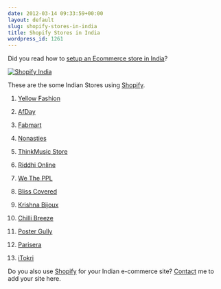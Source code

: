 ```yaml
---
date: 2012-03-14 09:33:59+00:00
layout: default
slug: shopify-stores-in-india
title: Shopify Stores in India
wordpress_id: 1261
---
```


Did you read how to [setup an Ecommerce store in India](http://ankitkumar.in/how-to-setup-an-ecommerce-store-in-india/)?

[![Shopify India](http://dl.dropboxusercontent.com/u/19894695/myblog/Shopify-logo.png)](http://bit.ly/ak-shopify)

These are the some Indian Stores using [Shopify](http://bit.ly/ak-shopify).

1. [Yellow Fashion](http://www.yellowfashion.in/)

2. [AfDay](http://www.afday.com/)

3. [Fabmart](http://www.fabmart.com)
	
4. [Nonasties](http://www.nonasties.in/)

5. [ThinkMusic Store](http://store.thinkmusic.in/)

6. [Riddhi Online](http://www.riddhionline.com/)

7. [We The PPL](http://www.wetheppl.in/)

8. [Bliss Covered](http://blisscovered.com/)

9. [Krishna Bijoux](http://krishnabijoux.com/)

10. [Chilli Breeze](http://shop.chillibreeze.com/)

11. [Poster Gully](http://www.postergully.com/)

12. [Parisera](http://www.parisera.com/)

13. [iTokri](http://www.itokri.com/)

Do you also use [Shopify](http://bit.ly/ak-shopify) for your Indian e-commerce site? [Contact](http://ankitkumar.in/contact/) me to add your site here.




